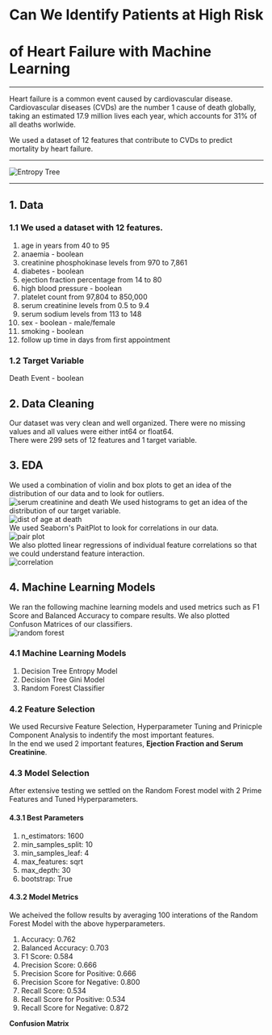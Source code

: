 # Can We Identify Patients at High Risk 
# of Heart Failure with Machine Learning
***
Heart failure is a common event caused by cardiovascular disease. Cardiovascular diseases (CVDs) are the number 1 cause of death globally, taking an estimated 17.9 million lives each year, which accounts for 31% of all deaths worlwide.  
  
We used a dataset of 12 features that contribute to CVDs to predict mortality by heart failure.  
***
![Entropy Tree](/graphics/EntropyTree.png)
***  

## 1. Data  
### 1.1 We used a dataset with 12 features.  
  
  1. age in years from 40 to 95
  2. anaemia - boolean
  3. creatinine phosphokinase levels from 970 to 7,861
  4. diabetes - boolean
  5. ejection fraction percentage from 14 to 80
  6. high blood pressure - boolean
  7. platelet count from 97,804 to 850,000
  8. serum creatinine levels from 0.5 to 9.4
  9. serum sodium levels from 113 to 148
  10. sex - boolean - male/female
  11. smoking - boolean
  12. follow up time in days from first appointment
  
### 1.2 Target Variable
  Death Event - boolean
  
## 2. Data Cleaning
Our dataset was very clean and well organized. There were no missing values and all values were either int64 or float64.  
There were 299 sets of 12 features and 1 target variable.  

## 3. EDA
We used a combination of violin and box plots to get an idea of the distribution of our data and to look for outliers.
![serum creatinine and death](/graphics/AssociationOfSerumCreatinineAndDeath.png)
We used histograms to get an idea of the distribution of our target variable.  
![dist of age at death](/graphics/DistOfAgeAtDeath.png)  
We used Seaborn's PaitPlot to look for correlations in our data.  
![pair plot](/graphics/PairPlot.png)  
We also plotted linear regressions of individual feature correlations so that we could understand feature interaction.  
![correlation](/graphics/CorrelationEjectionFractionAndSerumSodium.png)  
## 4. Machine Learning Models  
We ran the following machine learning models and used metrics such as F1 Score and Balanced Accuracy to compare results. We also plotted Confuson Matrices of our classifiers.  
![random forest](/graphics/RandomForestTuned.png)
### 4.1 Machine Learning Models  
  1. Decision Tree Entropy Model
  2. Decision Tree Gini Model
  3. Random Forest Classifier
  
### 4.2 Feature Selection  
We used Recursive Feature Selection, Hyperparameter Tuning and Prinicple Component Analysis to indentify the most important features.  
In the end we used 2 important features, __Ejection Fraction and Serum Creatinine__.  

### 4.3 Model Selection  
After extensive testing we settled on the Random Forest model with 2 Prime Features and Tuned Hyperparameters.  
  
#### 4.3.1 Best Parameters  
  1. n_estimators: 1600
  2. min_samples_split: 10
  3. min_samples_leaf: 4
  4. max_features: sqrt
  5. max_depth: 30
  6. bootstrap: True
  
#### 4.3.2 Model Metrics
We acheived the follow results by averaging 100 interations of the Random Forest Model with the above hyperparameters.  
  1. Accuracy: 0.762
  2. Balanced Accuracy: 0.703
  3. F1 Score: 0.584
  4. Precision Score: 0.666
  5. Precision Score for Positive: 0.666
  6. Precision Score for Negative: 0.800
  7. Recall Score: 0.534
  8. Recall Score for Positive: 0.534
  9. Recall Score for Negative: 0.872
  
__Confusion Matrix__  
